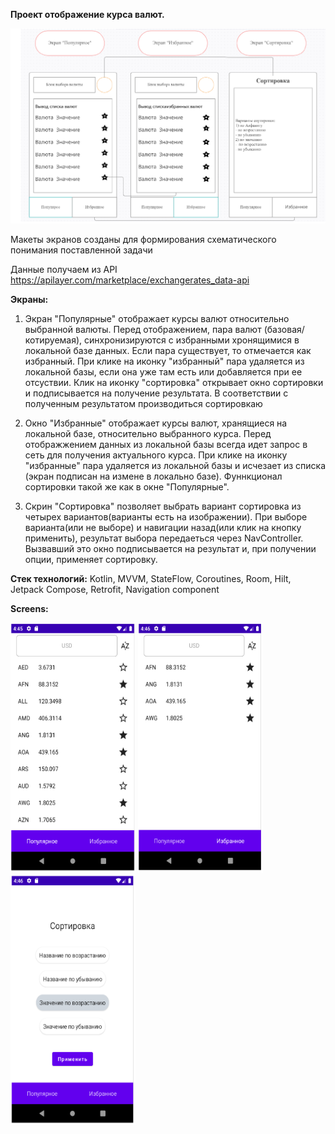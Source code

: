 **Проект отображение курса валют.**

![img.png](img.png)

Макеты экранов созданы для формирования схематического понимания поставленной задачи

Данные получаем из API https://apilayer.com/marketplace/exchangerates_data-api

**Экраны:**
1) Экран "Популярные" отображает курсы валют относительно выбранной валюты. 
Перед отображением, пара валют (базовая/котируемая), синхронизируются с избранными
хронящимися в локальной базе данных. Если пара существует, 
то отмечается как избранный. 
При клике на иконку "избранный" пара удаляется из локальной базы, если она уже там есть
или добавляется при ее отсуствии. 
Клик на иконку "сортировка" открывает окно сортировки и подписывается на получение результата. 
В соответствии с полученным результатом производиться сортировкаю

2) Окно "Избранные" отображает курсы валют, хранящиеся на локальной базе, относительно выбранного курса. 
Перед отображжением данных из локальной базы всегда идет запрос в сеть для получения актуального курса.
При клике на иконку "избранные" пара удаляется из локальной базы и исчезает из списка 
(экран подписан на измене в локально базе). Фуннкционал сортировки такой же как в окне "Популярные".
3) Скрин "Сортировка" позволяет выбрать вариант сортировка из четырех вариантов(варианты есть на изображении).
При выборе варианта(или не выборе) и навигации назад(или клик на кнопку применить), результат выбора передаеться 
через NavController. Вызвавший это окно подписывается на результат и, при получении опции, применяет сортировку.

**Стек технологий:** Kotlin, MVVM, StateFlow, Coroutines, Room, Hilt, Jetpack Compose, Retrofit, Navigation component

**Screens:**

<img alt="img_1.png" height="400" src="img_1.png" width="200"/> <img alt="img_2.png" height="400" src="img_2.png" width="200"/> <img alt="img_3.png" height="400" src="img_3.png" title="Сортировка" width="200"/>



